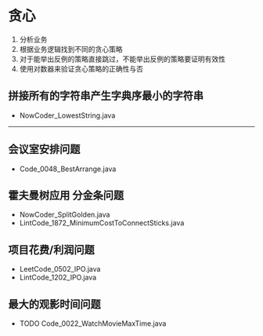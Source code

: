 # 贪心

1. 分析业务
2. 根据业务逻辑找到不同的贪心策略
3. 对于能举出反例的策略直接跳过，不能举出反例的策略要证明有效性
4. 使用对数器来验证贪心策略的正确性与否

## 拼接所有的字符串产生字典序最小的字符串

- NowCoder_LowestString.java

---

## 会议室安排问题

- Code_0048_BestArrange.java

## 霍夫曼树应用 分金条问题

- NowCoder_SplitGolden.java
- LintCode_1872_MinimumCostToConnectSticks.java

## 项目花费/利润问题

- LeetCode_0502_IPO.java
- LintCode_1202_IPO.java

## 最大的观影时间问题

- TODO Code_0022_WatchMovieMaxTime.java
